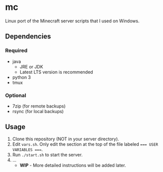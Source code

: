 # mc

Linux port of the Minecraft server scripts that I used on Windows.

## Dependencies

### Required

- java
  - JRE or JDK
  - Latest LTS version is recommended
- python 3
- tmux

### Optional

- 7zip (for remote backups)
- rsync (for local backups)

## Usage

1. Clone this repository (NOT in your server directory).
2. Edit `vars.sh`. Only edit the section at the top of the file labeled `=== USER VARIABLES ===`.
3. Run `./start.sh` to start the server.
4. ...
   - **WIP** - More detailed instructions will be added later.
